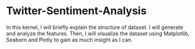 # Twitter-Sentiment-Analysis

In this kernel, I will briefly explain the structure of dataset. I will generate and analyze the features. Then, I will visualize the dataset using Matplotlib, Seaborn and Plotly to gain as much insight as I can.
